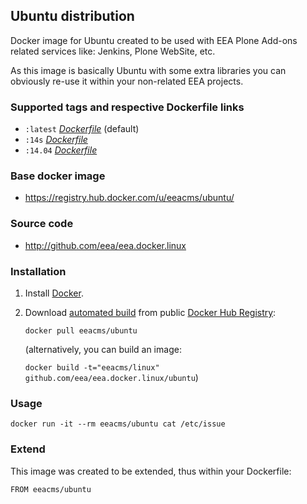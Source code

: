 ## Ubuntu distribution

Docker image for Ubuntu created to be used with EEA Plone Add-ons related
services like: Jenkins, Plone WebSite, etc.

As this image is basically Ubuntu with some extra libraries you
can obviously re-use it within your non-related EEA projects.


### Supported tags and respective Dockerfile links

  - `:latest` [*Dockerfile*](https://github.com/eea/eea.docker.linux/blob/master/ubuntu/Dockerfile) (default)
  - `:14s` [*Dockerfile*](https://github.com/eea/eea.docker.linux/blob/slim/ubuntu/Dockerfile)
  - `:14.04` [*Dockerfile*](https://github.com/eea/eea.docker.linux/blob/fat/ubuntu/Dockerfile)


### Base docker image

 - https://registry.hub.docker.com/u/eeacms/ubuntu/

### Source code

  - http://github.com/eea/eea.docker.linux


### Installation

1. Install [Docker](https://www.docker.com/).

2. Download [automated build](https://registry.hub.docker.com/u/eeacms/linux/)
   from public [Docker Hub Registry](https://registry.hub.docker.com/):

   `docker pull eeacms/ubuntu`

   (alternatively, you can build an image:

   `docker build -t="eeacms/linux" github.com/eea/eea.docker.linux/ubuntu`)


### Usage

    docker run -it --rm eeacms/ubuntu cat /etc/issue


### Extend

This image was created to be extended, thus within your Dockerfile:

    FROM eeacms/ubuntu
